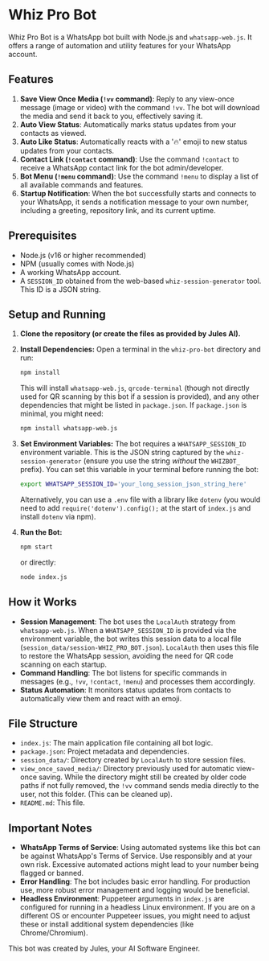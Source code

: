 # Whiz Pro Bot

Whiz Pro Bot is a WhatsApp bot built with Node.js and `whatsapp-web.js`. It offers a range of automation and utility features for your WhatsApp account.

## Features

1.  **Save View Once Media (`!vv` command)**: Reply to any view-once message (image or video) with the command `!vv`. The bot will download the media and send it back to you, effectively saving it.
2.  **Auto View Status**: Automatically marks status updates from your contacts as viewed.
3.  **Auto Like Status**: Automatically reacts with a '🔥' emoji to new status updates from your contacts.
4.  **Contact Link (`!contact` command)**: Use the command `!contact` to receive a WhatsApp contact link for the bot admin/developer.
5.  **Bot Menu (`!menu` command)**: Use the command `!menu` to display a list of all available commands and features.
6.  **Startup Notification**: When the bot successfully starts and connects to your WhatsApp, it sends a notification message to your own number, including a greeting, repository link, and its current uptime.

## Prerequisites

*   Node.js (v16 or higher recommended)
*   NPM (usually comes with Node.js)
*   A working WhatsApp account.
*   A `SESSION_ID` obtained from the web-based `whiz-session-generator` tool. This ID is a JSON string.

## Setup and Running

1.  **Clone the repository (or create the files as provided by Jules AI).**

2.  **Install Dependencies:**
    Open a terminal in the `whiz-pro-bot` directory and run:
    ```bash
    npm install
    ```
    This will install `whatsapp-web.js`, `qrcode-terminal` (though not directly used for QR scanning by this bot if a session is provided), and any other dependencies that might be listed in `package.json`. If `package.json` is minimal, you might need:
    ```bash
    npm install whatsapp-web.js
    ```

3.  **Set Environment Variables:**
    The bot requires a `WHATSAPP_SESSION_ID` environment variable. This is the JSON string captured by the `whiz-session-generator` (ensure you use the string *without* the `WHIZBOT_` prefix).
    You can set this variable in your terminal before running the bot:
    ```bash
    export WHATSAPP_SESSION_ID='your_long_session_json_string_here'
    ```
    Alternatively, you can use a `.env` file with a library like `dotenv` (you would need to add `require('dotenv').config();` at the start of `index.js` and install `dotenv` via npm).

4.  **Run the Bot:**
    ```bash
    npm start
    ```
    or directly:
    ```bash
    node index.js
    ```

## How it Works

*   **Session Management**: The bot uses the `LocalAuth` strategy from `whatsapp-web.js`. When a `WHATSAPP_SESSION_ID` is provided via the environment variable, the bot writes this session data to a local file (`session_data/session-WHIZ_PRO_BOT.json`). `LocalAuth` then uses this file to restore the WhatsApp session, avoiding the need for QR code scanning on each startup.
*   **Command Handling**: The bot listens for specific commands in messages (e.g., `!vv`, `!contact`, `!menu`) and processes them accordingly.
*   **Status Automation**: It monitors status updates from contacts to automatically view them and react with an emoji.

## File Structure

*   `index.js`: The main application file containing all bot logic.
*   `package.json`: Project metadata and dependencies.
*   `session_data/`: Directory created by `LocalAuth` to store session files.
*   `view_once_saved_media/`: Directory previously used for automatic view-once saving. While the directory might still be created by older code paths if not fully removed, the `!vv` command sends media directly to the user, not this folder. (This can be cleaned up).
*   `README.md`: This file.

## Important Notes

*   **WhatsApp Terms of Service**: Using automated systems like this bot can be against WhatsApp's Terms of Service. Use responsibly and at your own risk. Excessive automated actions might lead to your number being flagged or banned.
*   **Error Handling**: The bot includes basic error handling. For production use, more robust error management and logging would be beneficial.
*   **Headless Environment**: Puppeteer arguments in `index.js` are configured for running in a headless Linux environment. If you are on a different OS or encounter Puppeteer issues, you might need to adjust these or install additional system dependencies (like Chrome/Chromium).

This bot was created by Jules, your AI Software Engineer.

